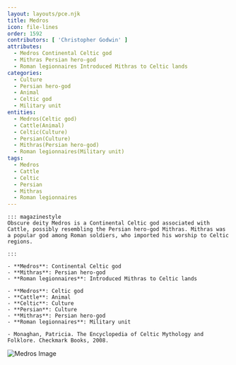 ```yaml
---
layout: layouts/pce.njk
title: Medros
icon: file-lines
order: 1592
contributors: [ 'Christopher Godwin' ]
attributes:
  - Medros Continental Celtic god
  - Mithras Persian hero-god
  - Roman legionnaires Introduced Mithras to Celtic lands
categories:
  - Culture
  - Persian hero-god
  - Animal
  - Celtic god
  - Military unit
entities:
  - Medros(Celtic god)
  - Cattle(Animal)
  - Celtic(Culture)
  - Persian(Culture)
  - Mithras(Persian hero-god)
  - Roman legionnaires(Military unit)
tags:
  - Medros
  - Cattle
  - Celtic
  - Persian
  - Mithras
  - Roman legionnaires
---
```

``` tab [group1:Info]
::: magazinestyle
Obscure deity Medros is a Continental Celtic god associated with Cattle, possibly resembling the Persian hero-god Mithras. Mithras was a popular god among Roman soldiers, who imported his worship to Celtic regions.

:::
```
``` tab [group1:Attributes]
- **Medros**: Continental Celtic god
- **Mithras**: Persian hero-god
- **Roman legionnaires**: Introduced Mithras to Celtic lands
```
``` tab [group1:Entities]
- **Medros**: Celtic god
- **Cattle**: Animal
- **Celtic**: Culture
- **Persian**: Culture
- **Mithras**: Persian hero-god
- **Roman legionnaires**: Military unit
```
``` tab [group1:Sources]
- Monaghan, Patricia. The Encyclopedia of Celtic Mythology and Folklore. Checkmark Books, 2008.
```
![Medros Image]([None])
